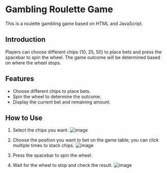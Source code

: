 # Gambling Roulette Game

This is a roulette gambling game based on HTML and JavaScript.

## Introduction

Players can choose different chips (10, 25, 50) to place bets and press the spacebar to spin the wheel. The game outcome will be determined based on where the wheel stops.

## Features

- Choose different chips to place bets.
- Spin the wheel to determine the outcome.
- Display the current bet and remaining amount.

## How to Use

1. Select the chips you want.
   ![image](https://github.com/LeoLiao123/Gambling-Roulette-Game/assets/93932709/e73e9f3e-4701-4075-a204-7cdfd2461f27)

2. Choose the position you want to bet on the game table; you can click multiple times to stack chips.
   ![image](https://github.com/LeoLiao123/Gambling-Roulette-Game/assets/93932709/c2f75f99-19d7-4c43-ab3e-28ae8e5aefe8)

3. Press the spacebar to spin the wheel.
   
4. Wait for the wheel to stop and check the result.
   ![image](https://github.com/LeoLiao123/Gambling-Roulette-Game/assets/93932709/2dac434d-a791-4817-8f3b-ed1e156432d3)

